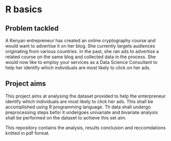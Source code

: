 # R basics

## Problem tackled

A Kenyan entrepreneur has created an online cryptography course and would want to advertise it on her blog. She currently targets audiences originating from various countries. In the past, she ran ads to advertise a related course on the same blog and collected data in the process. She would now like to employ your services as a Data Science Consultant to help her identify which individuals are most likely to click on her ads. 

## Project aims

This project aims at analysing the dataset provided to help the enterpreneur identify which individuals are most likely to click her ads. This shall be accomplished using R programming language. Th data shall undergo preprocessing steps befor it undergoes univariate and bivariate analysis shall be performed on the dataset to achieve this set aim. 

This repository contains the analysis, results conclusion and reccomdations knitted in pdf format. 
